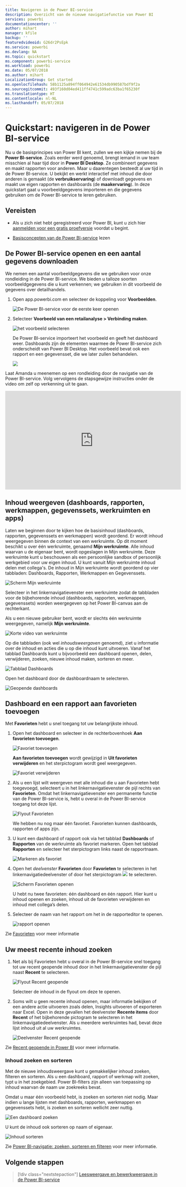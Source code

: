 ```yaml
---
title: Navigeren in de Power BI-service
description: Overzicht van de nieuwe navigatiefunctie van Power BI
services: powerbi
documentationcenter: ''
author: mihart
manager: kfile
backup: ''
featuredvideoid: G26dr2PsEpk
ms.service: powerbi
ms.devlang: NA
ms.topic: quickstart
ms.component: powerbi-service
ms.workload: powerbi
ms.date: 05/07/2018
ms.author: mihart
LocalizationGroup: Get started
ms.openlocfilehash: 58b1125a894ff064942e61534db990587bdf9f2a
ms.sourcegitcommit: 493f160d04ed411ff4741c599adc63ba1f65230f
ms.translationtype: HT
ms.contentlocale: nl-NL
ms.lasthandoff: 05/07/2018
---
```

# <a name="quickstart---getting-around-in-power-bi-service"></a>Quickstart: navigeren in de Power BI-service

Nu u de basisprincipes van Power BI kent, zullen we een kijkje nemen bij de **Power BI-service**. Zoals eerder werd genoemd, brengt iemand in uw team misschien al haar tijd door in **Power BI Desktop**. Ze combineert gegevens en maakt rapporten voor anderen. Maar u daarentegen besteedt al uw tijd in de Power BI-service. U bekijkt en werkt interactief met inhoud die door anderen is gemaakt (de **verbruikservaring**) of downloadt gegevens en maakt uw eigen rapporten en dashboards (de **maakervaring**). In deze quickstart gaat u voorbeeldgegevens importeren en die gegevens gebruiken om de Power BI-service te leren gebruiken. 
 
## <a name="prerequisites"></a>Vereisten

- Als u zich niet hebt geregistreerd voor Power BI, kunt u zich hier [aanmelden voor een gratis proefversie](https://app.powerbi.com/signupredirect?pbi_source=web) voordat u begint.

- [Basisconcepten van de Power BI-service](service-basic-concepts.md) lezen

## <a name="open-power-bi-service-and-get-some-data"></a>De Power BI-service openen en een aantal gegevens downloaden
We nemen een aantal voorbeeldgegevens die we gebruiken voor onze rondleiding in de Power BI-service. We bieden u talloze soorten voorbeeldgegevens die u kunt verkennen; we gebruiken in dit voorbeeld de gegevens over detailhandels.    
1. Open app.powerbi.com en selecteer de koppeling voor **Voorbeelden**. 

    ![De Power BI-service voor de eerste keer openen](media/service-the-new-power-bi-experience/power-bi-new-user.png)

2. Selecteer **Voorbeeld van een retailanalyse > Verbinding maken**.

    ![het voorbeeld selecteren](media/service-the-new-power-bi-experience/power-bi-retail-sample.png)

    De Power BI-service importeert het voorbeeld en geeft het dashboard weer. Dashboards zijn de elementen waarmee de Power BI-service zich onderscheidt van Power BI Desktop. Het voorbeeld bevat ook een rapport en een gegevensset, die we later zullen behandelen.

    ![](media/service-the-new-power-bi-experience/power-bi-dashboard.png)

Laat Amanda u meenemen op een rondleiding door de navigatie van de Power BI-service.  Volg vervolgens de stapsgewijze instructies onder de video om zelf op verkenning uit te gaan.

<iframe width="560" height="315" src="https://www.youtube.com/embed/G26dr2PsEpk" frameborder="0" allowfullscreen></iframe>


## <a name="view-content-dashboards-reports-workbooks-datasets-workspaces-apps"></a>Inhoud weergeven (dashboards, rapporten, werkmappen, gegevenssets, werkruimten en apps)
Laten we beginnen door te kijken hoe de basisinhoud (dashboards, rapporten, gegevenssets en werkmappen) wordt geordend. Er wordt inhoud weergegeven binnen de context van een werkruimte. Op dit moment beschikt u over één werkruimte, genaamd **Mijn werkruimte**. Alle inhoud waarvan u de eigenaar bent, wordt opgeslagen in Mijn werkruimte. Deze werkruimte kunt u beschouwen als een persoonlijke sandbox of persoonlijk werkgebied voor uw eigen inhoud. U kunt vanuit Mijn werkruimte inhoud delen met collega's. De inhoud in Mijn werkruimte wordt geordend op vier tabbladen: Dashboards, Rapporten, Werkmappen en Gegevenssets.

![Scherm Mijn werkruimte](media/service-the-new-power-bi-experience/power-bi-my-workspace2.png)

Selecteer in het linkernavigatievenster een werkruimte zodat de tabbladen voor de bijbehorende inhoud (dashboards, rapporten, werkmappen, gegevenssets) worden weergegeven op het Power BI-canvas aan de rechterkant.

Als u een nieuwe gebruiker bent, wordt er slechts één werkruimte weergegeven, namelijk **Mijn werkruimte**.

![Korte video van werkruimte](media/service-the-new-power-bi-experience/nav.gif)

Op die tabbladen (ook wel *inhoudsweergaven* genoemd), ziet u informatie over de inhoud en acties die u op die inhoud kunt uitvoeren.  Vanaf het tabblad Dashboards kunt u bijvoorbeeld een dashboard openen, delen, verwijderen, zoeken, nieuwe inhoud maken, sorteren en meer.

![Tabblad Dashboards](media/service-the-new-power-bi-experience/power-bi-dashboard-tab.png)

Open het dashboard door de dashboardnaam te selecteren.

![Geopende dashboards](media/service-the-new-power-bi-experience/power-bi-open-dashboard.png)

## <a name="favorite-a-dashboard-and-a-report"></a>Dashboard en een rapport aan favorieten toevoegen
Met **Favorieten** hebt u snel toegang tot uw belangrijkste inhoud.  

1. Open het dashboard en selecteer in de rechterbovenhoek **Aan favorieten toevoegen**.
   
   ![Favoriet toevoegen](media/service-the-new-power-bi-experience/powerbi-dashboard-favorite.png)
   
   **Aan favorieten toevoegen** wordt gewijzigd in **Uit favorieten verwijderen** en het sterpictogram wordt geel weergegeven.
   
   ![Favoriet verwijderen](media/service-the-new-power-bi-experience/power-bi-unfavorite2.png)

2. Als u een lijst wilt weergeven met alle inhoud die u aan Favorieten hebt toegevoegd, selecteert u in het linkernavigatievenster de pijl rechts van **Favorieten**. Omdat het linkernavigatievenster een permanente functie van de Power BI-service is, hebt u overal in de Power BI-service toegang tot deze lijst.
   
    ![Flyout Favorieten](media/service-the-new-power-bi-experience/power-bi-favorite.png)
   
    We hebben nu nog maar één favoriet. Favorieten kunnen dashboards, rapporten of apps zijn.  

1. U kunt een dashboard of rapport ook via het tabblad **Dashboards** of **Rapporten** van de werkruimte als favoriet markeren.  Open het tabblad **Rapporten** en selecteer het sterpictogram links naast de rapportnaam.
   
   ![Markeren als favoriet](media/service-the-new-power-bi-experience/power-bi-report-favorite.png)

3. Open het *deelvenster* **Favorieten** door **Favorieten** te selecteren in het linkernavigatiedeelvenster of door het sterpictogram ![](media/service-the-new-power-bi-experience/powerbi-star-icon.png) te selecteren.
   
   ![Scherm Favorieten openen](media/service-the-new-power-bi-experience/power-bi-favorite-pane.png)
   
   U hebt nu twee favorieten: één dashboard en één rapport. Hier kunt u inhoud openen en zoeken, inhoud uit de favorieten verwijderen en inhoud met collega’s delen.

4. Selecteer de naam van het rapport om het in de rapporteditor te openen.

    ![rapport openen](media/service-the-new-power-bi-experience/power-bi-report-open.png)


Zie [Favorieten](service-dashboard-favorite.md) voor meer informatie

## <a name="locate-your-most-recent-content"></a>Uw meest recente inhoud zoeken

1. Net als bij Favorieten hebt u overal in de Power BI-service snel toegang tot uw recent geopende inhoud door in het linkernavigatievenster de pijl naast **Recent** te selecteren.

   ![Flyout Recent geopende](media/service-the-new-power-bi-experience/power-bi-recent-flyout.png)

    Selecteer de inhoud in de flyout om deze te openen.

2. Soms wilt u geen recente inhoud openen, maar informatie bekijken of een andere actie uitvoeren zoals delen, Insights uitvoeren of exporteren naar Excel. Open in deze gevallen het deelvenster **Recente items** door **Recent** of het bijbehorende pictogram te selecteren in het linkernavigatiedeelvenster. Als u meerdere werkruimtes had, bevat deze lijst inhoud uit al uw werkruimtes.

   ![Deelvenster Recent geopende](media/service-the-new-power-bi-experience/power-bi-recent.png)

Zie [Recent geopende in Power BI](service-recent.md) voor meer informatie.

### <a name="search-and-sort-content"></a>Inhoud zoeken en sorteren
Met de nieuwe inhoudsweergave kunt u gemakkelijker inhoud zoeken, filteren en sorteren. Als u een dashboard, rapport of werkmap wilt zoeken, typt u in het zoekgebied. Power BI-filters zijn alleen van toepassing op inhoud waarvan de naam uw zoekreeks bevat.

Omdat u maar één voorbeeld hebt, is zoeken en sorteren niet nodig.  Maar indien u lange lijsten met dashboards, rapporten, werkmappen en gegevenssets hebt, is zoeken en sorteren wellicht zeer nuttig.

![Een dashboard zoeken](media/service-the-new-power-bi-experience/power-bi-search-sort.png)

U kunt de inhoud ook sorteren op naam of eigenaar.  

![Inhoud sorteren](media/service-the-new-power-bi-experience/power-bi-sort.png)

Zie [Power BI-navigatie: zoeken, sorteren en filteren](service-navigation-search-filter-sort.md) voor meer informatie.

## <a name="next-steps"></a>Volgende stappen

> [!div class="nextstepaction"]
> [Leesweergave en bewerkweergave in de Power BI-service](./service-reading-view-and-editing-view.md)